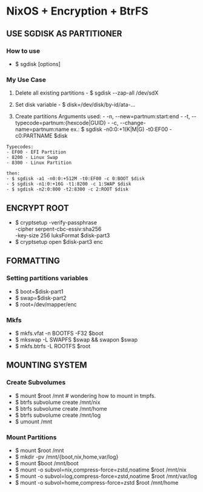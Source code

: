 # NixOS + Encryption + BtrFS

## USE SGDISK AS PARTITIONER
### How to use
  - $ sgdisk [options] <device>

### My Use Case
  1. Delete all existing partitions
    - $ sgdisk --zap-all /dev/sdX

  2. Set disk variable
    - $ disk=/dev/disk/by-id/ata-...

  3. Create partitions
    Arguments used:
    - -n, --new=partnum:start:end
    - -t, --typecode=partnum:{hexcode|GUID}
    - -c, --change-name=partnum:name
    ex.: $ sgdisk -n0:0:+1(K|M|G) -t0:EF00 -c0:PARTNAME $disk

    Typecodes:
    - EF00 - EFI Partition
    - 8200 - Linux Swap
    - 8300 - Linux Partition

    then:
    - $ sgdisk -a1 -n0:0:+512M -t0:EF00 -c 0:BOOT $disk
    - $ sgdisk -n1:0:+16G -t1:8200 -c 1:SWAP $disk
    - $ sgdisk -n2:0:800 -t2:8300 -c 2:ROOT $disk

## ENCRYPT ROOT
  - $ cryptsetup -verify-passphrase \
      -cipher serpent-cbc-essiv:sha256 \
      -key-size 256 luksFormat $disk-part3
  - $ cryptsetup open $disk-part3 enc

## FORMATTING
### Setting partitions variables
  - $ boot=$disk-part1
  - $ swap=$disk-part2
  - $ root=/dev/mapper/enc

### Mkfs
  - $ mkfs.vfat -n BOOTFS -F32 $boot
  - $ mkswap -L SWAPFS $swap && swapon $swap
  - $ mkfs.btrfs -L ROOTFS $root

## MOUNTING SYSTEM
### Create Subvolumes
  - $ mount $root /mnt    # wondering how to mount in tmpfs.
  - $ btrfs subvolume create /mnt/nix
  - $ btrfs subvolume create /mnt/home
  - $ btrfs subvolume create /mnt/log
  - $ umount /mnt
### Mount Partitions
  - $ mount $root /mnt
  - $ mkdir -pv /mnt/{boot,nix,home,var/log}
  - $ mount $boot /mnt/boot
  - $ mount -o subvol=nix,compress-force=zstd,noatime $root /mnt/nix
  - $ mount -o subvol=log,compress-force=zstd,noatime $root /mnt/var/log
  - $ mount -o subvol=home,compress-force=zstd $root /mnt/home
